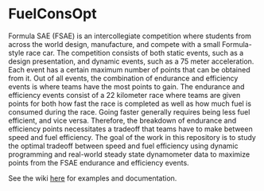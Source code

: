 # FuelConsOpt
Formula SAE (FSAE) is an intercollegiate competition where students from across the world design, manufacture, and compete with a small Formula-style race car. The competition consists of both static events, such as a design presentation, and dynamic events, such as a 75 meter acceleration. Each event has a certain maximum number of points that can be obtained from it. Out of all events, the combination of endurance and efficiency events is where teams have the most points to gain. The endurance and efficiency events consist of a 22 kilometer race where teams are given points for both how fast the race is completed as well as how much fuel is consumed during the race. Going faster generally requires being less fuel efficient, and vice versa. Therefore, the breakdown of endurance and efficiency points necessitates a tradeoff that teams have to make between speed and fuel efficiency. The goal of the work in this repository is to study the optimal tradeoff between speed and fuel efficiency using dynamic programming and real-world steady state dynamometer data to maximize points from the FSAE endurance and efficiency events.

See the wiki [here](https://github.com/jkoszut2/FuelConsOpt/wiki) for examples and documentation.
